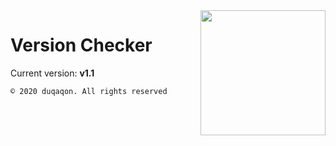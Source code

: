 <img align="right" src="https://cdn.discordapp.com/attachments/617625850111852545/757673811968786472/version.png" height="200" width="200">

# Version Checker

Current version: **v1.1**

```© 2020 duqaqon. All rights reserved```
